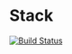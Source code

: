 # Stack

[![Build Status](https://travis-ci.org/KonstantinPronin/Stack.svg?branch=second_stage)](https://travis-ci.org/KonstantinPronin/Stack)
